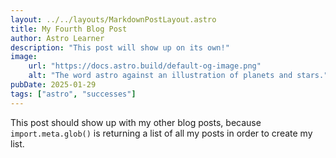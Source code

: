 ```yaml
---
layout: ../../layouts/MarkdownPostLayout.astro
title: My Fourth Blog Post
author: Astro Learner
description: "This post will show up on its own!"
image:
    url: "https://docs.astro.build/default-og-image.png"
    alt: "The word astro against an illustration of planets and stars."
pubDate: 2025-01-29
tags: ["astro", "successes"]
---
```

This post should show up with my other blog posts, because `import.meta.glob()` is returning a list of all my posts in order to create my list.
